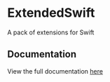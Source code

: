 # ExtendedSwift
A pack of extensions for Swift

## Documentation

View the full documentation [here](https://PedroCavaleiro.github.io/ExtendedSwift)